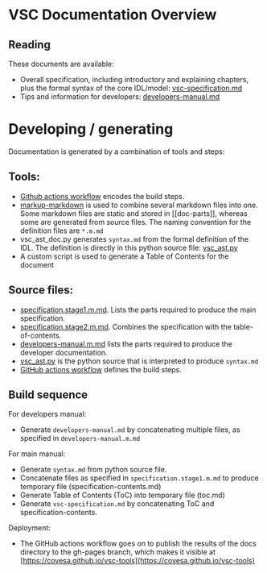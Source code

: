 # VSC Documentation Overview

## Reading

These documents are available:

- Overall specification, including introductory and explaining chapters, plus the formal syntax of the core IDL/model: [vsc-specification.md](./vsc-specification.md)
- Tips and information for developers: [developers-manual.md](./developers-manual.md)

# Developing / generating

Documentation is generated by a combination of tools and steps:

## Tools:
- [Github actions workflow](/.github/workflows/generate_documentation.yml) encodes the build steps.
- [markup-markdown](https://github.com/hailiang-wang/markup-markdown) is used to combine several markdown files into one.  Some markdown files are static and stored in [[doc-parts]], whereas some are generated from source files.  The naming convention for the definition files are `*.m.md`
- vsc_ast_doc.py generates `syntax.md` from the formal definition of the IDL.  The definition is directly in this python source file: [vsc_ast.py](vsc/model/vsc_ast.py)
- A custom script is used to generate a Table of Contents for the document

## Source files:
- [specification.stage1.m.md](./specification.stage1.m.md).  Lists the parts required to produce the main specification.
- [specification.stage2.m.md](./specification.stage2.m.md).  Combines the specification with the table-of-contents.
-  [developers-manual.m.md](./developers-manual.m.md) lists the parts required to produce the developer documentation.
- [vsc_ast.py](vsc/model/vsc_ast.py) is the python source that is interpreted to produce `syntax.md`
- [GitHub actions workflow](./.github/workflow/generate_documentation.yml) defines the build steps.

## Build sequence

For developers manual:
- Generate `developers-manual.md` by concatenating multiple files, as specified in `developers-manual.m.md`

For main manual:
- Generate `syntax.md` from python source file.
- Concatenate files as specified in `specification.stage1.m.md` to produce temporary file (specification-contents.md)
- Generate Table of Contents (ToC) into temporary file (toc.md)
- Generate `vsc-specification.md` by concatenating ToC and specification-contents.

Deployment:
- The GitHub actions workflow goes on to publish the results of the docs directory to the gh-pages branch, which makes it visible at [https://covesa.github.io/vsc-tools](https://covesa.github.io/vsc-tools)
